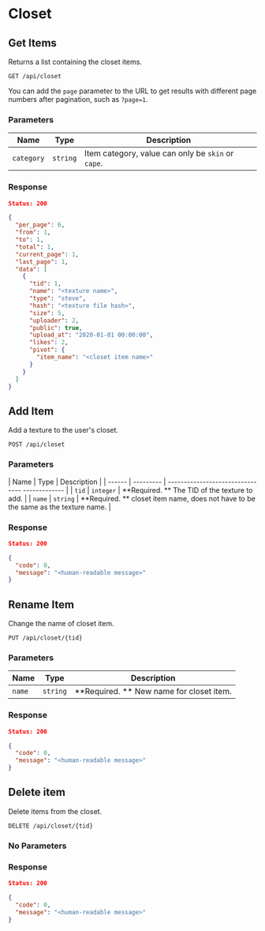 # Closet

## Get Items

Returns a list containing the closet items.

````
GET /api/closet
````

You can add the `page` parameter to the URL to get results with different page numbers after pagination, such as `?page=1`.

### Parameters

| Name | Type | Description |
| ---------- | -------- | ------------------------------------- |
| `category` | `string` | Item category, value can only be `skin` or `cape`. |

### Response

````json
Status: 200

{
  "per_page": 6,
  "from": 1,
  "to": 1,
  "total": 1,
  "current_page": 1,
  "last_page": 1,
  "data": [
    {
      "tid": 1,
      "name": "<texture name>",
      "type": "steve",
      "hash": "<texture file hash>",
      "size": 5,
      "uploader": 2,
      "public": true,
      "upload_at": "2020-01-01 00:00:00",
      "likes": 2,
      "pivot": {
        "item_name": "<closet item name>"
      }
    }
  ]
}
````

## Add Item

Add a texture to the user's closet.

````
POST /api/closet
````

### Parameters

| Name | Type | Description |
| ------ | --------- | -------------------------------- ------------- |
| `tid` | `integer` | **Required. ** The TID of the texture to add. |
| `name` | `string` | **Required. ** closet item name, does not have to be the same as the texture name. |

### Response

````json
Status: 200

{
  "code": 0,
  "message": "<human-readable message>"
}
````

## Rename Item

Change the name of closet item.

````
PUT /api/closet/{tid}
````

### Parameters

| Name | Type | Description |
| ------ | -------- | ----------------------------- |
| `name` | `string` | **Required. ** New name for closet item. |

### Response

````json
Status: 200

{
  "code": 0,
  "message": "<human-readable message>"
}
````

## Delete item

Delete items from the closet.

````
DELETE /api/closet/{tid}
````

### No Parameters

### Response

````json
Status: 200

{
  "code": 0,
  "message": "<human-readable message>"
}
````